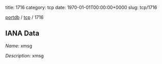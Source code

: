 title: 1716
category: tcp
date: 1970-01-01T00:00:00+0000
slug: tcp/1716

[portdb](/) / [tcp](/category/tcp.html) / 1716


## IANA Data

_Name:_ xmsg

_Description:_ xmsg

